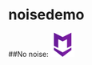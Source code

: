 # noisedemo

##No noise:
![alt text](https://github.com/adam-p/markdown-here/raw/master/src/common/images/icon48.png "Logo Title Text 1")
